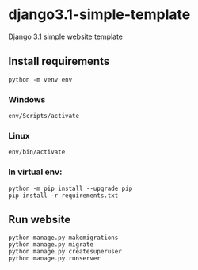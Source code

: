 # django3.1-simple-template
Django 3.1 simple website template

## Install requirements
```
python -m venv env
```
### Windows
```
env/Scripts/activate
```
### Linux
```
env/bin/activate
```
### In virtual env:
```
python -m pip install --upgrade pip
pip install -r requirements.txt
```

## Run website
```
python manage.py makemigrations
python manage.py migrate
python manage.py createsuperuser
python manage.py runserver
```
